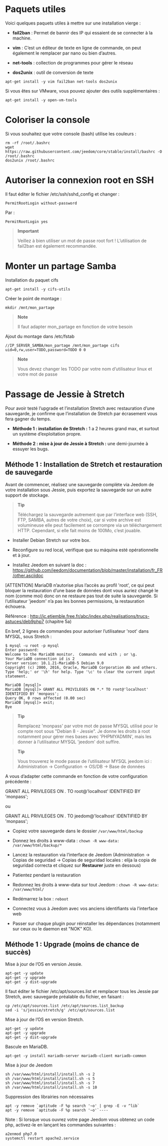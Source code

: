 Paquets utiles 
==============

Voici quelques paquets utiles à mettre sur une installation vierge :

-   **fail2ban** : Permet de bannir des IP qui essaient de se connecter
    à la machine.

-   **vim** : C’est un éditeur de texte en ligne de commande, on peut
    également le remplacer par nano ou bien d’autres.

-   **net-tools** : collection de programmes pour gérer le réseau

-   **dos2unix** : outil de conversion de texte

<!-- -->

    apt-get install -y vim fail2ban net-tools dos2unix

Si vous êtes sur VMware, vous pouvez ajouter des outils supplémentaires
:

    apt-get install -y open-vm-tools

Coloriser la console 
====================

Si vous souhaitez que votre console (bash) utilise les couleurs :

    rm -rf /root/.bashrc
    wget https://raw.githubusercontent.com/jeedom/core/stable/install/bashrc -O /root/.bashrc
    dos2unix /root/.bashrc

Autoriser la connexion root en SSH 
==================================

Il faut éditer le fichier /etc/ssh/sshd\_config et changer :

    PermitRootLogin without-password

Par :

    PermitRootLogin yes

> **Important**
>
> Veillez à bien utiliser un mot de passe root fort ! L’utilisation de
> fail2ban est également recommandée.

Monter un partage Samba 
=======================

Installation du paquet cifs

    apt-get install -y cifs-utils

Créer le point de montage :

    mkdir /mnt/mon_partage

> **Note**
>
> Il faut adapter mon\_partage en fonction de votre besoin

Ajout du montage dans /etc/fstab

    //IP_SERVER_SAMBA/mon_partage /mnt/mon_partage cifs uid=0,rw,user=TODO,password=TODO 0 0

> **Note**
>
> Vous devez changer les TODO par votre nom d’utilisateur linux et votre
> mot de passe

Passage de Jessie à Stretch 
===========================

Pour avoir testé l’upgrade et l’installation Stretch avec restauration
d’une sauvegarde, je confirme que l’installation de Stretch par
écrasement vous fera gagner du temps.

-   **Méthode 1 : installation de Stretch :** 1 a 2 heures grand max, et
    surtout un système d’exploitation propre.

-   **Méthode 2 : mise à jour de Jessie à Stretch :** une demi-journée à
    essuyer les bugs.

Méthode 1 : Installation de Stretch et restauration de sauvegarde 
-----------------------------------------------------------------

Avant de commencer, réalisez une sauvegarde complète via Jeedom de votre
installation sous Jessie, puis exportez la sauvegarde sur un autre
support de stockage.

> **Tip**
>
> Téléchargez la sauvegarde autrement que par l’interface web (SSH, FTP,
> SAMBA, autres de votre choix), car si votre archive est volumineuse
> elle peut facilement se corrompre via un téléchargement HTTP.
> Cependant, si elle fait moins de 100Mo, c’est jouable.

-   Installer Debian Stretch sur votre box.

-   Reconfigure su red local, verifique que su máquina esté
    opérationnelle et à jour.

-   Installez Jeedom en suivant la doc :
    <https://github.com/jeedom/documentation/blob/master/installation/fr_FR/other.asciidoc>

\[ATTENTION\] MariaDB n’autorise plus l’accès au profil 'root', ce qui
peut bloquer la restauration d’une base de données dont vous auriez
changé le nom (comme moi) donc on ne restaure pas tout de suite la
sauvegarde. Si l’utilisateur 'jeedom' n’a pas les bonnes permissions, la
restauration échouera.

Référence :
<http://jc.etiemble.free.fr/abc/index.php/realisations/trucs-astuces/deb9php7>
(chapitre 5a)

En bref, 2 lignes de commandes pour autoriser l’utilisateur 'root' dans
MYSQL, sous Stretch :

    $ mysql -u root -p mysql
    Enter password:
    Welcome to the MariaDB monitor.  Commands end with ; or \g.
    Your MariaDB connection id is 2
    Server version: 10.1.21-MariaDB-5 Debian 9.0
    Copyright (c) 2000, 2016, Oracle, MariaDB Corporation Ab and others.
    Type 'help;' or '\h' for help. Type '\c' to clear the current input statement.

    MariaDB [mysql]>
    MariaDB [mysql]> GRANT ALL PRIVILEGES ON *.* TO root@'localhost' IDENTIFIED BY 'monpass';
    Query OK, 0 rows affected (0.00 sec)
    MariaDB [mysql]> exit;
    Bye

> **Tip**
>
> Remplacez 'monpass' par votre mot de passe MYSQL utilisé pour le
> compte root sous "Debian 8 - Jessie". Je donne les droits à root
> notamment pour gérer mes bases avec 'PHPMYADMIN', mais les donner à
> l’utilisateur MYSQL 'jeedom' doit suffire.

> **Tip**
>
> Vous trouverez le mode passe de l’utilisateur MYSQL jeedom ici :
> Administration → Configuration → OS/DB → Base de données

A vous d’adapter cette commande en fonction de votre configuration
précédente :

GRANT ALL PRIVILEGES ON *.* TO root@'localhost' IDENTIFIED BY 'monpass';

ou

GRANT ALL PRIVILEGES ON *.* TO jeedom@'localhost' IDENTIFIED BY 'monpass';

-   Copiez votre sauvegarde dans le dossier `/var/www/html/backup`

-   Donnez les droits à www-data :
    `chown -R www-data: /var/www/html/backup/*`

-   Lancez la restauration via l’interface de Jeedom (Administration →
    Copias de seguridad → Copias de seguridad locales : elija la copia de seguridad correcta
    et cliquez sur **Restaurer** juste en dessous)

-   Patientez pendant la restauration

-   Redonnez les droits à www-data sur tout Jeedom :
    `chown -R www-data: /var/www/html/`

-   Redémarrez la box : `reboot`

-   Connectez vous à Jeedom avec vos anciens identifiants via
    l’interface web

-   Passer sur chaque plugin pour réinstaller les dépendances (notamment
    sur ceux ou le daemon est "NOK" KO).

Méthode 1 : Upgrade (moins de chance de succès) 
-----------------------------------------------

Mise à jour de l’OS en version Jessie.

    apt-get -y update
    apt-get -y upgrade
    apt-get -y dist-upgrade

Il faut éditer le fichier /etc/apt/sources.list et remplacer tous les
Jessie par Stretch, avec sauvegarde préalable du fichier, en faisant :

    cp /etc/apt/sources.list /etc/apt/sources.list_backup
    sed -i 's/jessie/stretch/g' /etc/apt/sources.list

Mise à jour de l’OS en version Stretch.

    apt-get -y update
    apt-get -y upgrade
    apt-get -y dist-upgrade

Bascule en MariaDB.

    apt-get -y install mariadb-server mariadb-client mariadb-common

Mise à jour de Jeedom

    sh /var/www/html/install/install.sh -s 2
    sh /var/www/html/install/install.sh -s 5
    sh /var/www/html/install/install.sh -s 7
    sh /var/www/html/install/install.sh -s 10

Suppression des librairies non nécessaires

    apt -y remove `aptitude -F %p search '~o' | grep -E -v ^lib`
    apt -y remove `aptitude -F %p search '~o'`----

Note : Si lorsque vous ouvrez votre page Jeedom vous obtenez un code php, activez-le en lançant les commandes suivantes :

    a2enmod php7.0 
    systemctl restart apache2.service

